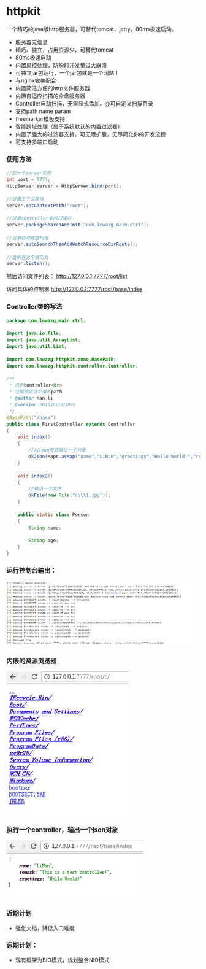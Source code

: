 # httpkit
一个精巧的java版http服务器，可替代tomcat、jetty，80ms极速启动。

- 服务器元信息
- 精巧、独立，占用资源少，可替代tomcat
- 80ms极速启动
- 内置风控处理，防瞬时并发量过大崩溃
- 可独立jar包运行，一个jar包就是一个网站！
- 与nginx完美配合
- 内置简洁方便的http文件服务器
- 内置自适应扫描的全盘服务器
- Controller自动扫描，无需显式添加。亦可自定义扫描目录
- 支持path name param
- freemarker模板支持
- 智能跨域处理（属于系统默认的内置过滤器）
- 内置了强大的过滤器支持，可无限扩展，无尽简化你的开发流程
- 可支持多端口启动

### 使用方法

```java
//起一个server实例
int port = 7777;
HttpServer server = HttpServer.bind(port);

//设置上下文路径
server.setContextPath("root");

//设置controller类的扫描包
server.packageSearchAndInit("com.lnwazg.main.ctrl");

//设置自动磁盘扫描
server.autoSearchThenAddWatchResourceDirRoute();

//监听在这个端口处
server.listen();
```

然后访问文件列表：
http://127.0.0.1:7777/root/list

访问具体的控制器
http://127.0.0.1:7777/root/base/index



### Controller类的写法
```java
package com.lnwazg.main.ctrl;

import java.io.File;
import java.util.ArrayList;
import java.util.List;

import com.lnwazg.httpkit.anno.BasePath;
import com.lnwazg.httpkit.controller.Controller;

/**
 * 示例controller<br>
 * 注解指定这个类的path
 * @author nan.li
 * @version 2016年11月30日
 */
@BasePath("/base")
public class FirstController extends Controller
{
    void index()
    {
        //以json形式输出一个对象
        okJson(Maps.asMap("name","LiNan","greetings","Hello World!","remark","This is a test controller!"));
    }

    void index2()
    {
        //输出一个文件
        okFile(new File("c:\\1.jpg"));
    }

    public static class Person
    {
        String name;

        String age;
    }
}

```

### 运行控制台输出：
![运行截图](screenshots/1.png)

### 内嵌的资源浏览器
![内嵌的资源浏览器](screenshots/2.png)

### 执行一个controller，输出一个json对象
![执行一个controller](screenshots/3.png)

### 近期计划
- 强化文档，降低入门难度

### 远期计划：  
- 现有框架为BIO模式，规划整合NIO模式
